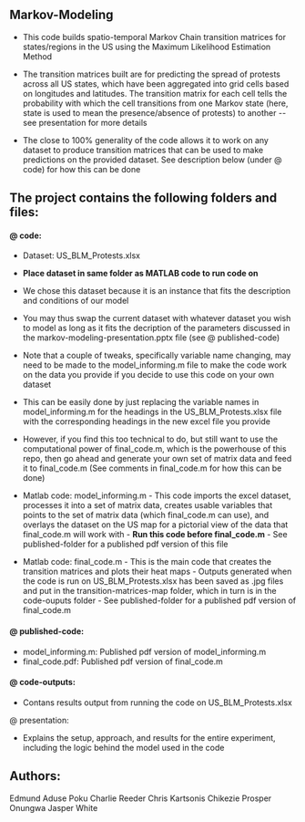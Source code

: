 ## Markov-Modeling
  -  This code builds spatio-temporal Markov Chain transition matrices for states/regions in the US using the Maximum Likelihood Estimation Method
  
  -  The transition matrices built are for predicting the spread of protests across all US states, which have been aggregated into grid 
    cells based on longitudes and latitudes. The transition matrix for each cell tells the probability with which the cell transitions 
    from one Markov state (here, state is used to mean the presence/absence of protests) to another -- see presentation for more details
    
  -  The close to 100% generality of the code allows it to work on any dataset to produce transition matrices that can be used to make predictions 
    on the provided dataset. See description below (under @ code) for how this can be done


## The project contains the following folders and files:
#### @	code:
-	Dataset: US_BLM_Protests.xlsx  
  -	**Place dataset in same folder as MATLAB code to run code on**
  - We chose this dataset because it is an instance that fits the description and conditions of our model
  - You may thus swap the current dataset with whatever dataset you wish to model as long as it fits the 
    decription of the parameters discussed in the markov-modeling-presentation.pptx file (see @ published-code)
  - Note that a couple of tweaks, specifically variable name changing, may need to be made to the model_informing.m 
    file to make the code work on the data you provide if you decide to use this code on your own dataset
  - This can be easily done by just replacing the variable names in model_informing.m for the headings in the 
    US_BLM_Protests.xlsx file with the corresponding headings in the new excel file you provide
  - However, if you find this too technical to do, but still want to use the computational power of final_code.m,
    which is the powerhouse of this repo, then go ahead and generate your own set of matrix data and feed it to 
    final_code.m (See comments in final_code.m for how this can be done)

   -	Matlab code: model_informing.m
      -	This code imports the excel dataset, processes it into a set of matrix data, creates usable variables that points 
        to the set of matrix data (which final_code.m can use), and overlays the dataset on the US map for a pictorial 
        view of the data that final_code.m will work with 
      -	**Run this code before final_code.m**
      - See published-folder for a published pdf version of this file

   -	Matlab code: final_code.m
      -	This is the main code that creates the transition matrices and plots their heat maps
      - Outputs generated when the code is run on US_BLM_Protests.xlsx has been saved as .jpg 
        files and put in the transition-matrices-map folder, which in turn is in the code-ouputs folder
      -	See published-folder for a published pdf version of final_code.m
      
  #### @ published-code:
  -	model_informing.m: Published pdf version of model_informing.m
  -	final_code.pdf: Published pdf version of final_code.m

  #### @	code-outputs:
  -  Contans results output from running the code on US_BLM_Protests.xlsx

  @	presentation:
  -  Explains the setup, approach, and results for the entire experiment, including the logic behind the model used in the code
   

## Authors: 
Edmund Aduse Poku 
Charlie Reeder 
Chris Kartsonis
Chikezie Prosper Onungwa
Jasper White
  
